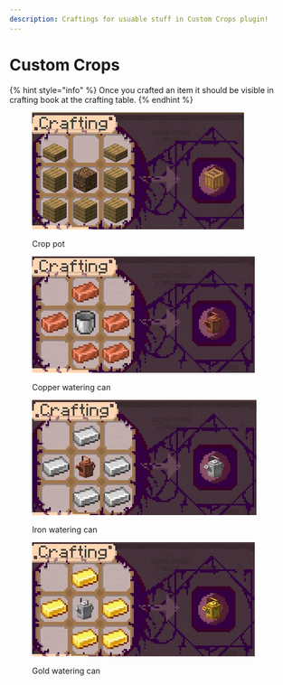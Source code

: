```yaml
---
description: Craftings for usuable stuff in Custom Crops plugin!
---
```


# Custom Crops

{% hint style="info" %}
Once you crafted an item it should be visible in crafting book at the crafting table.
{% endhint %}



<figure><img src="../../.gitbook/assets/image (1).png" alt=""><figcaption><p>Crop pot</p></figcaption></figure>

<figure><img src="../../.gitbook/assets/javaw_P227pcRfyc.jpg" alt=""><figcaption><p>Copper watering can</p></figcaption></figure>

<figure><img src="../../.gitbook/assets/javaw_tp2bHbu9N4.jpg" alt=""><figcaption><p>Iron watering can</p></figcaption></figure>

<figure><img src="../../.gitbook/assets/javaw_IB5n5oOFjI.jpg" alt=""><figcaption><p>Gold watering can</p></figcaption></figure>


